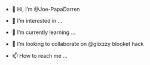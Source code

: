 - 👋 Hi, I’m @Joe-PapaDarren
- 👀 I’m interested in ...

- 🌱 I’m currently learning ...
- 💞️ I’m looking to collaborate on @glixzzy blooket hack

- 📫 How to reach me ...

<!---
Joe-PapaDarren/Joe-PapaDarren is a ✨ special ✨ repository because its `README.md` (this file) appears on your GitHub profile.
You can click the Preview link to take a look at your changes.
--->
